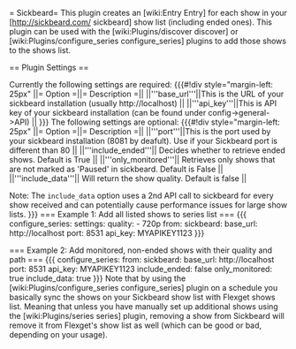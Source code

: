 = Sickbeard=
This plugin creates an [wiki:Entry Entry] for each show in your [http://sickbeard.com/ sickbeard] show list (including ended ones).
This plugin can be used with the [wiki:Plugins/discover discover] or [wiki:Plugins/configure_series configure_series] plugins to add those shows to the shows list.

== Plugin Settings ==

Currently the following settings are required:
{{{#!div style="margin-left: 25px"
||= Option =||= Description =||
||'''base_url'''||This is the URL of your sickbeard installation (usually http://localhost) ||
||'''api_key'''||This is API key of your sickbeard installation (can be found under config->general->API)  ||
}}}
The following settings are optional:
{{{#!div style="margin-left: 25px"
||= Option =||= Description =||
||'''port'''||This is the port used by your sickbeard installation (8081 by deafult). Use if your Sickbeard port is different than 80 ||
||'''include_ended'''|| Decides whether to retrieve ended shows. Default is True ||
||'''only_monitored'''|| Retrieves only shows that are not marked as 'Paused' in sickbeard. Default is False ||
||'''include_data'''|| Will return the show quality. Default is false ||

Note: The `include_data` option uses a 2nd API call to sickbeard for every show received and can potentially cause performance issues for large show lists. 
}}}
=== Example 1: Add all listed shows to series list ===
{{{
       configure_series:
            settings:
              quality:
                - 720p
            from:
              sickbeard:
                base_url: http://localhost
                port: 8531
                api_key: MYAPIKEY1123
}}}

=== Example 2: Add monitored, non-ended shows with their quality and path ===
{{{
       configure_series:
        from:
          sickbeard:
            base_url: http://localhost
            port: 8531
            api_key: MYAPIKEY1123
            include_ended: false
            only_monitored: true
            include_data: true
}}}
Note that by using the [wiki:Plugins/configure_series configure_series] plugin on a schedule you basically sync the shows on your Sickbeard show list with Flexget shows list. Meaning that unless you have manually set up additional shows using the [wiki:Plugins/series series] plugin, removing a show from Sickbeard will remove it from Flexget's show list as well (which can be good or bad, depending on your usage).
